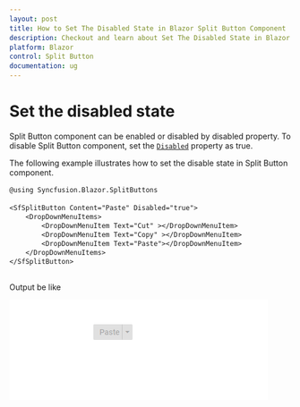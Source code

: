 ```yaml
---
layout: post
title: How to Set The Disabled State in Blazor Split Button Component | Syncfusion
description: Checkout and learn about Set The Disabled State in Blazor Split Button component of Syncfusion, and more details.
platform: Blazor
control: Split Button
documentation: ug
---
```


# Set the disabled state

Split Button component can be enabled or disabled by disabled property. To disable Split Button component, set the [`Disabled`](https://help.syncfusion.com/cr/blazor/Syncfusion.Blazor.SplitButtons.SfSplitButton.html#Syncfusion_Blazor_SplitButtons_SfSplitButton_Disabled) property as true.

The following example illustrates how to set the disable state in Split Button component.

```cshtml
@using Syncfusion.Blazor.SplitButtons

<SfSplitButton Content="Paste" Disabled="true">
    <DropDownMenuItems>
        <DropDownMenuItem Text="Cut" ></DropDownMenuItem>
        <DropDownMenuItem Text="Copy" ></DropDownMenuItem>
        <DropDownMenuItem Text="Paste"></DropDownMenuItem>
    </DropDownMenuItems>
</SfSplitButton>
  
```

Output be like

![Split Button Sample](./../images/sb-disabled.png)